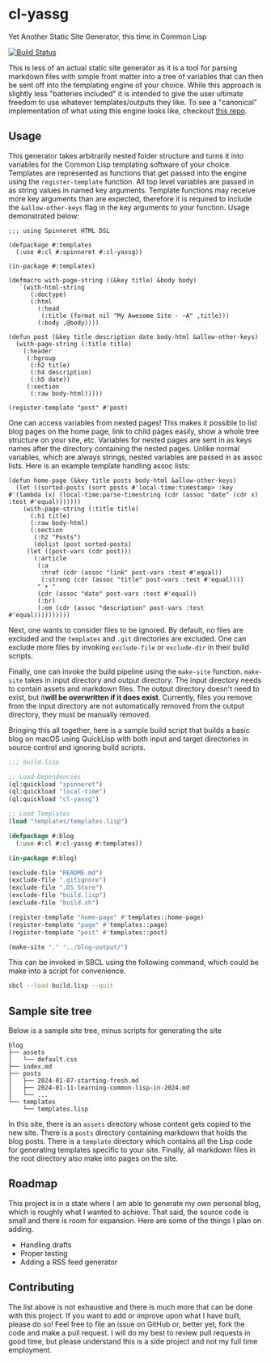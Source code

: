 # cl-yassg

Yet Another Static Site Generator, this time in Common Lisp

[![Build Status](https://app.travis-ci.com/oaguy1/cl-yassg.svg?branch=main)](https://app.travis-ci.com/oaguy1/cl-yassg)

This is less of an actual static site generator as it is a tool for parsing markdown files with simple front matter into a tree of variables that can then be sent off into the templating engine of your choice. While this approach is slightly less "batteries included" it is intended to give the user ultimate freedom to use whatever templates/outputs they like. To see a "canonical" implementation of what using this engine looks like, checkout [this repo](https://github.com/oaguy1/blog).

## Usage

This generator takes arbitrarily nested folder structure and turns it into variables for the Common Lisp templating software of your choice. Templates are represented as functions that get passed into the engine using the `register-template` function. All top level variables are passed in as string values in named key arguments. Template functions may receive more key arguments than are expected, therefore it is required to include the `&allow-other-keys` flag in the key arguments to your function. Usage demonstrated below:

```Lisp
;;; using Spinneret HTML DSL

(defpackage #:templates
  (:use #:cl #:spinneret #:cl-yassg))

(in-package #:templates)

(defmacro with-page-string ((&key title) &body body)
   `(with-html-string
      (:doctype)
      (:html
        (:head
         (:title (format nil "My Awesome Site - ~A" ,title)))
        (:body ,@body))))

(defun post (&key title description date body-html &allow-other-keys)
  (with-page-string (:title title)
    (:header
     (:hgroup
      (:h2 title)
      (:h4 description)
      (:h5 date))
     (:section
      (:raw body-html)))))

(register-template "post" #'post)
```

One can access variables from nested pages! This makes it possible to list blog pages on the home page, link to child pages easily, show a whole tree structure on your site, etc. Variables for nested pages are sent in as keys names after the directory containing the nested pages. Unlike normal variables, which are always strings, nested variables are passed in as assoc lists. Here is an example template handling assoc lists:

```Lisp
(defun home-page (&key title posts body-html &allow-other-keys)
  (let ((sorted-posts (sort posts #'local-time:timestamp> :key #'(lambda (x) (local-time:parse-timestring (cdr (assoc "date" (cdr x) :test #'equal)))))))
    (with-page-string (:title title)
      (:h1 title)
      (:raw body-html)
      (:section
       (:h2 "Posts")
       (dolist (post sorted-posts)
	 (let ((post-vars (cdr post)))
	   (:article
	    (:a
	     :href (cdr (assoc "link" post-vars :test #'equal))
	     (:strong (cdr (assoc "title" post-vars :test #'equal))))
	    " • "
	    (cdr (assoc "date" post-vars :test #'equal))
	    (:br)
	    (:em (cdr (assoc "description" post-vars :test #'equal))))))))))
```

Next, one wants to consider files to be ignored. By default, no files are excluded and the `templates` and `.git` directories are excluded. One can exclude more files by invoking `exclude-file` or `exclude-dir` in their build scripts.

Finally, one can invoke the build pipeline using the `make-site` function. `make-site` takes in input directory and output directory. The input directory needs to contain assets and markdown files. The output directory doesn't need to exist, but it**will be overwritten if it does exist**. Currently, files you remove from the input directory are not automatically removed from the output directory, they must be manually removed.

Bringing this all together, here is a sample build script that builds a basic blog on macOS using QuickLisp with both input and target directories in source control and ignoring build scripts.

```lisp
;;; build.lisp

;; Load Dependencies
(ql:quickload "spinneret")
(ql:quickload "local-time")
(ql:quickload "cl-yassg")

;; Load Templates
(load "templates/templates.lisp")

(defpackage #:blog
  (:use #:cl #:cl-yassg #:templates))

(in-package #:blog)

(exclude-file "README.md")
(exclude-file ".gitignore")
(exclude-file ".DS_Store")
(exclude-file "build.lisp")
(exclude-file "build.sh")

(register-template "home-page" #'templates::home-page)
(register-template "page" #'templates::page)
(register-template "post" #'templates::post)

(make-site "." "../blog-output/")
```

This can be invoked in SBCL using the following command, which could be make into a script for convenience.

```sh
sbcl --load build.lisp --quit
```

## Sample site tree

Below is a sample site tree, minus scripts for generating the site

```
blog
├── assets
│   └── default.css
├── index.md
├── posts
│   ├── 2024-01-07-starting-fresh.md
│   ├── 2024-01-11-learning-common-lisp-in-2024.md
│   └── ...
└── templates
    └── templates.lisp
```

In this site, there is an `assets` directory whose content gets copied to the new site. There is a `posts` directory containing markdown that holds the blog posts. There is a `template` directory which contains all the Lisp code for generating templates specific to your site. Finally, all markdown files in the root directory also make into pages on the site.

## Roadmap

This project is in a state where I am able to generate my own personal blog, which is roughly what I wanted to achieve. That said, the source code is small and there is room for expansion. Here are some of the things I plan on adding.

* Handling drafts
* Proper testing
* Adding a RSS feed generator

## Contributing

The list above is not exhaustive and there is much more that can be done with this project. If you want to add or improve upon what I have built, please do so! Feel free to file an issue on GitHub or, better yet, fork the code and make a pull request. I will do my best to review pull requests in good time, but please understand this is a side project and not my full time employment.
